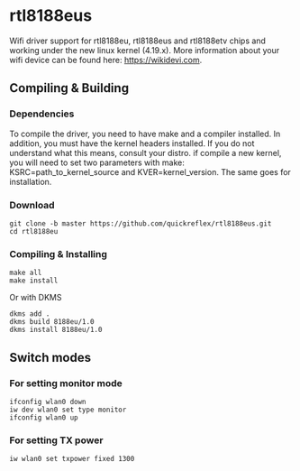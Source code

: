 # rtl8188eus
Wifi driver support for rtl8188eu, rtl8188eus and rtl8188etv chips and working under the new linux kernel (4.19.x).
More information about your wifi device can be found here: https://wikidevi.com.

Compiling & Building
---------
### Dependencies
To compile the driver, you need to have make and a compiler installed. In addition,
you must have the kernel headers installed. If you do not understand what this means,
consult your distro. if compile a new kernel, you will need to set two parameters
with make: KSRC=path_to_kernel_source and KVER=kernel_version. The same goes for installation.

### Download
```
git clone -b master https://github.com/quickreflex/rtl8188eus.git
cd rtl8188eu
```

### Compiling & Installing
```
make all
make install
```

Or with DKMS
```
dkms add .
dkms build 8188eu/1.0
dkms install 8188eu/1.0
```

Switch modes
---------
### For setting monitor mode
```
ifconfig wlan0 down
iw dev wlan0 set type monitor
ifconfig wlan0 up
```
### For setting TX power
```
iw wlan0 set txpower fixed 1300
```

